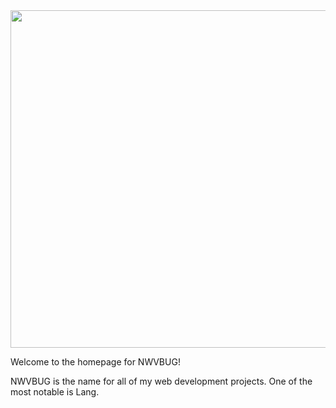 <img src="https://github.com/nwvbug/Lang/blob/main/nwvbugpurple.png" width="540" height="540">

Welcome to the homepage for NWVBUG!

NWVBUG is the name for all of my web development projects. One of the most notable is Lang. 
